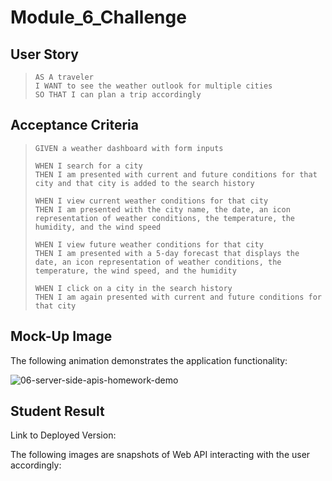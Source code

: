 # Module_6_Challenge

## User Story
> `AS A traveler`  
> `I WANT to see the weather outlook for multiple cities`  
> `SO THAT I can plan a trip accordingly`

## Acceptance Criteria
> `GIVEN a weather dashboard with form inputs`
> 
> `WHEN I search for a city`  
> `THEN I am presented with current and future conditions for that city and that city is added to the search history`
> 
> `WHEN I view current weather conditions for that city`  
> `THEN I am presented with the city name, the date, an icon representation of weather conditions, the temperature, the humidity, and the wind speed`
> 
> `WHEN I view future weather conditions for that city`  
> `THEN I am presented with a 5-day forecast that displays the date, an icon representation of weather conditions, the temperature, the wind speed, and the humidity`
> 
> `WHEN I click on a city in the search history`  
> `THEN I am again presented with current and future conditions for that city`

## Mock-Up Image
The following animation demonstrates the application functionality:  
  
![06-server-side-apis-homework-demo](https://github.com/nava003/Module_6_Challenge/assets/32070635/2ca63ac2-2e96-424b-b406-ab34be6102c0)

## Student Result
Link to Deployed Version:  
  
The following images are snapshots of Web API interacting with the user accordingly:  
